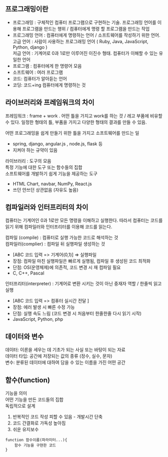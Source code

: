 ## 프로그래밍이란

- 프로그래밍 : 구체적인 컴퓨터 프로그램으로 구현하는 기술. 프로그래밍 언어를 이용해 프로그램을 만드는 행위 / 컴퓨터에게 명령 할 프로그램을 만드는 작업
- 프로그래밍 언어 : 컴퓨터에게 명령하는 언어 / 소프트웨어를 작성하기 위한 언어.  
  고급 언어 : 사람이 사용하는 프로그래밍 언어 ( Ruby, Java, JavaScript, Python, django )  
  저급 언어 : 기계어로 0과 1로만 이루어진 이진수 형태. 컴퓨터가 이해할 수 있는 유일한 언어
- 프로그램 : 컴퓨터에게 한 명령어 모음
- 소프트웨어 : 여러 프로그램
- 코드: 컴퓨터가 알아듣는 언어
- 코딩: 코드+ing 컴퓨터에게 명령하는 것

## 라이브러리와 프레임워크의 차이

프레임워크 : frame + work . 어떤 틀을 가지고 work를 하는 것 / 레고 부품에 비유할 수 있다. 일정한 형태의 틀, 부품을 가지고 다양한 형태의 결과를 만들 수 있음.

어떤 프로그래밍을 쉽게 만들기 위한 틀을 가지고 소프트웨어를 만드는 일

- spring, django, angular.js , node.js, flask 등
- 지켜야 하는 규약이 있음

라이브러리 : 도구의 모음  
특정 기능에 대한 도구 또는 함수들의 집합  
소프트웨어를 개발하기 쉽게 기능을 제공하는 도구

- HTML Chart, navbar, NumPy, React.js
- 쓰던 안쓰던 상관없음 (자유도 높음)

## 컴파일러와 인터프리터의 차이

컴퓨터는 기계어인 0과 1로만 모든 명령을 이해하고 실행한다. 따라서 컴퓨터는 코드를 읽기 위해 컴파일러와 인터프리터를 이용해 코드를 읽는다.

컴파일 (compile) : 컴퓨터로 실행 가능한 코드로 해석하는 것  
컴파일러(complier) : 컴파일 뒤 실행파일 생성하는 것

- [ABC 코드 입력 => 기계어(0,1)] => 실행파일
- 장점: 컴파일 마친 실행파일은 빠르게 실행됨, 컴파일 후 생성된 코드 최적화
- 단점: OS(운영체제)에 의존적, 코드 변경 시 재 컴파일 필요
- C, C++, Pascal

인터프리터(interpreter) : 기계어로 변환 시키는 것이 아닌 중재자 역할 / 한줄씩 읽고 실행

- [ABC 코드 입력 => 컴퓨터 실시간 전달 ]
- 장점: 에러 발생 시 빠른 수정 가능
- 단점: 실행 속도 느림 (코드 변경 시 처음부터 한줄한줄 다시 읽기 시작)
- JavaScript, Python, php

## 데이터와 변수

데이터: 이론을 세우는 데 기초가 되는 사실 또는 바탕이 되는 자료  
데이터 타입: 공간에 저장되는 값의 종류 (정수, 실수, 문자)  
변수: 분류된 데이터에 대하여 담을 수 있는 이름을 가진 어떤 공간

## 함수(function)

기능을 의미  
어떤 기능을 만든 코드들의 집합  
독립적으로 설계

1. 반복적인 코드 작성 피할 수 있음 - 개발시간 단축
2. 코드 간결화로 가독성 높아짐
3. 쉬운 유지보수

```
function 함수이름(파라미터...){
    함수 기능을 구현한 코드
}
```
